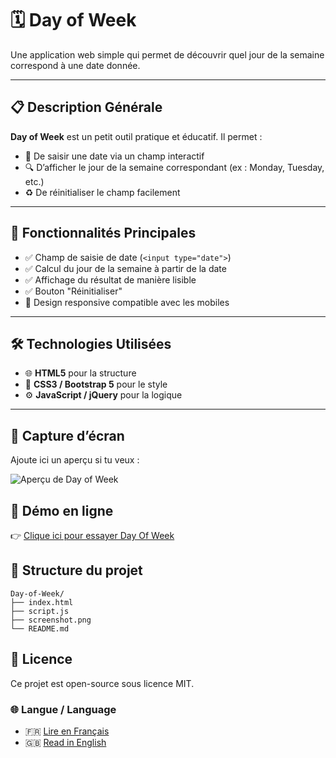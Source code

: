 # 🗓️ Day of Week

Une application web simple qui permet de découvrir quel jour de la semaine correspond à une date donnée.

---

## 📋 Description Générale

**Day of Week** est un petit outil pratique et éducatif. Il permet :
- 📅 De saisir une date via un champ interactif
- 🔍 D’afficher le jour de la semaine correspondant (ex : Monday, Tuesday, etc.)
- ♻️ De réinitialiser le champ facilement

---

## 🚀 Fonctionnalités Principales

- ✅ Champ de saisie de date (`<input type="date">`)
- ✅ Calcul du jour de la semaine à partir de la date
- ✅ Affichage du résultat de manière lisible
- ✅ Bouton "Réinitialiser"
- 📱 Design responsive compatible avec les mobiles

---

## 🛠️ Technologies Utilisées

- 🌐 **HTML5** pour la structure
- 🎨 **CSS3 / Bootstrap 5** pour le style
- ⚙️ **JavaScript / jQuery** pour la logique

---

## 📸 Capture d’écran

Ajoute ici un aperçu si tu veux :


![Aperçu de Day of Week](./screenshot.png)


## 🔗 Démo en ligne

👉 [Clique ici pour essayer Day Of Week](https://abdelwaheb-net.github.io/Day-of-Week/)

## 📁 Structure du projet
```
Day-of-Week/
├── index.html
├── script.js
├── screenshot.png
└── README.md
```
## 📄 Licence

Ce projet est open-source sous licence MIT.
### 🌐 Langue / Language

- 🇫🇷 [Lire en Français](./README.fr.md)
- 🇬🇧 [Read in English](./README.md)